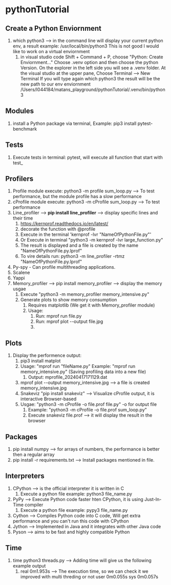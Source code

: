 # pythonTutorial

## Create a Python Enviornment
1. which python3 --> in the command line will display your current python env, a result example: /usr/local/bin/python3
This is not good I would like to work on a virtual enviornment
    1. in visual studio code  Shift + Command + P, choose "Python: Create Enviornment..." Choose .venv option and then choose the python Version.
    On the explorer in the left side you will see a .venv folder.
    At the visual studio at the upper pane, Choose Terminal --> New Terminal
    If you will type again which python3 the result will be the new path to our env enviornment /Users/I044184/matans_playground/pythonTutorial/.venv/bin/python3

## Modules
1. install a Python package via terminal, Example: pip3 install pytest-benchmark

## Tests
1. Execute tests in terminal: pytest, will execute all function that start with test_

## Profilers
1. Profile module execute: python3 -m profile sum_loop.py --> To test performance, but the module profile has a slow performance
2. cProfile module execute: python3 -m cProfile sum_loop.py --> To test performance
3. Line_profiler --> **pip install line_profiler** --> display specific lines and their time
   1. https://kernprof.readthedocs.io/en/latest/
   2.  decorate the function with @profile
   3.  Execute in the terminal 'kernprof -lvr "NameOfPythonFile.py"'
   4.  Or Execute in terminal "python3 -m kernprof -lvr large_function.py"
   5.  The result is displayed and a file is created by the name "NameOfPythonFile.py.lprof" 
   6.  To vire details run: python3 -m line_profiler -rtmz "NameOfPythonFile.py.lprof"
4. Py-spy - Can profile multithreading applications.
5. Scalene
6. Yappi
7. Memory_profiler --> pip install memory_profiler --> display the memory usgae
   1. Execute "python3 -m memory_profiler memory_intensive.py"
   2. Generate plots to show memory consumption
      1. Requires matplotlib (We get it with Memory_profiler module)
      2. Usage:
         1. Run: mprof run file.py
         2. Run: mprof plot --output file.jpg
         3. 
## Plots   
1. Display the performence output:
    1. pip3 install matplot
      1. Usage: "mprof run "fileName.py"  Example: "mprof run memory_intensive.py" (Saving profiling data into a new file)
         1. Output: mprofile_20240417171129.dat
      2. mprof plot --output memory_intensive.jpg --> a file is created memory_intensive.jpg
   1. Snakeviz "pip install snakeviz" --> Visualize cProfile output, it is interactive Browser-based
   2. Usgae: "python3 -m cProfile -o file.prof file.py" -o for output file
      1. Example: "python3 -m cProfile -o file.prof sum_loop.py"
      2. Execute snakeviz file.prof --> it will display the result in the browser

## Packages
1. pip install numpy --> for arrays of numbers, the performance is better then a regular array
2. pip install -r requirements.txt  --> Install packages mentioned in file.
   
## Interpreters
1. CPython --> is the official interpreter it is written in C
   1. Execute a python file example: python3 file_name.py
2. PyPy --> Execute Python code faster hten CPython, it is using Just-In-Time compiler
   1. Execute a python file example: pypy3 file_name.py
3. Cython --> Compiles Python code into C code, Will get extra performance and you can't run this code with CPython
4. Jython --> Implemented in Java and it integrates with other Java code
5. Pyson --> aims to be fast and highly compatible Python

## Time
1. time python3 threads.py --> Adding time will give us the following example output
   1. real    0m1.953s  --> The execution time, so we can check it we improved with multi threding or not
      user    0m0.055s
      sys     0m0.057s
